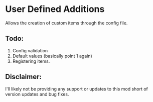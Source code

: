# User Defined Additions
Allows the creation of custom items through the config file.

## Todo:
1. Config validation
2. Default values (basically point 1 again)
3. Registering items.

## Disclaimer:
I'll likely not be providing any support or updates to this mod short of version updates and bug fixes.